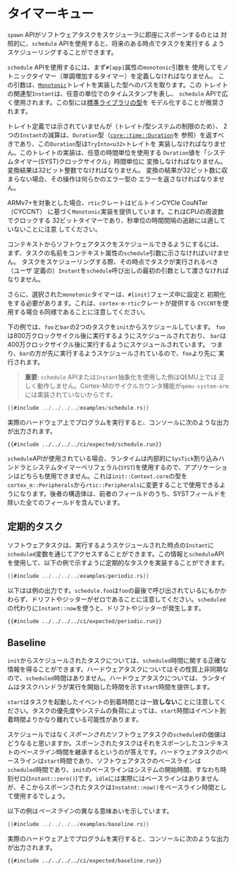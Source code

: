 # タイマーキュー

`spawn` APIがソフトウェアタスクをスケジューラに即座にスポーンするのとは
対照的に、`schedule` APIを使用すると、将来のある時点でタスクを実行する
ようスケジューリングすることができます。

`schedule` APIを使用するには、まず`#[app]`属性の`monotonic`引数を
使用してモノトニックタイマー（単調増加するタイマー）を定義しなければなりません。
この引数は、[`Monotonic`]トレイトを実装した型へのパスを取ります。この
トレイトの関連型`Instant`は、任意の単位でのタイムスタンプを表し、
`schedule` APIで広く使用されます。この型には[標準ライブラリの型][std-instant]を
モデル化することが推奨されます。

トレイト定義では示されていませんが（トレイト/型システムの制限のため）、
2つの`Instant`の減算は、`Duration`型（[`core::time::Duration`]を
参照）を返すべきであり、この`Duration`型は`TryInto<u32>`トレイトを
実装しなければなりません。このトレイトの実装は、任意の時間単位を使用する
`Duration`値を「システムタイマー(SYST)クロックサイクル」時間単位に
変換しなければなりません。変換結果は32ビット整数でなければなりません。
変換の結果が32ビット数に収まらない場合、その操作は何らかのエラー型の
エラーを返さなければなりません。

[`Monotonic`]: ../../../api/rtic/trait.Monotonic.html
[std-instant]: https://doc.rust-lang.org/std/time/struct.Instant.html
[`core::time::Duration`]: https://doc.rust-lang.org/core/time/struct.Duration.html

ARMv7+を対象とした場合、`rtic`クレートはビルトインCYCle CouNTer（CYCCNT）
に基づく`Monotonic`実装を提供しています。これはCPUの周波数でクロックする
32ビットタイマーであり、秒単位の時間間隔の追跡には適していないことに注意
してください。

コンテキストからソフトウェアタスクをスケジュールできるようにするには、
まず、タスクの名前をコンテキスト属性の`schedule`引数に示さなければいけません。
タスクをスケジューリングする際、その時点でタスクが実行されるべき（ユーザ
定義の）`Instant`を`schedule`呼び出しの最初の引数として渡さなければ
なりません。

さらに、選択された`monotonic`タイマーは、`#[init]`フェーズ中に設定と
初期化をする必要があります。これは、`cortex-m-rtic`クレートが提供する
`CYCCNT`を使用する場合*も*同様であることに注意してください。

下の例では、`foo`と`bar`の2つのタスクを`init`からスケジュールしています。
`foo`は800万クロックサイクル後に実行するようにスケジュールされており、
`bar`は400万クロックサイクル後に実行するようにスケジュールされています。
つまり、`bar`の方が先に実行するようスケジュールされているので、`foo`より先に`実行されます。

> **重要**: `schedule` APIまたは`Instant`抽象化を使用した例はQEMU上では
> 正しく動作しません。Cortex-Mのサイクルカウンタ機能が`qemu-system-arm`
> には実装されていないからです。


``` rust
{{#include ../../../../examples/schedule.rs}}
```

実際のハードウェア上でプログラムを実行すると、コンソールに次のような出力が出力されます。

``` text
{{#include ../../../../ci/expected/schedule.run}}
```

`schedule`APIが使用されている場合、ランタイムは内部的に`SysTick`割り込みハンドラとシステムタイマーペリフェラル(`SYST`)を使用するので、アプリケーションはどちらも使用できません。これは`init::Context.core`の型を`cortex_m::Peripherals`から`rtic::Peripherals`に変更することで使用できるようになります。後者の構造体は、前者のフィールドのうち、SYSTフィールドを除いた全てのフィールドを含んでいます。

## 定期的タスク

ソフトウェアタスクは、実行するようスケジュールされた時点の`Instant`に`scheduled`変数を通じてアクセスすることができます。この情報と`schedule`APIを使用して、以下の例で示すように定期的なタスクを実装することができます。

``` rust
{{#include ../../../../examples/periodic.rs}}
```

以下はは例の出力です。`schedule.foo`は`foo`の最後で呼び出されているにもかかわらず、ドリフトやジッターがゼロであることに注意してください。`scheduled`の代わりに`Instant::now`を使うと、ドリフトやジッターが発生します。

``` text
{{#include ../../../../ci/expected/periodic.run}}
```

## Baseline

`init`からスケジュールされたタスクについては、`scheduled`時間に関する正確な情報を得ることができます。ハードウェアタスクについてはその性質上非同期なので、`scheduled`時間はありません。ハードウェアタスクについては、ランタイムはタスクハンドラが実行を開始した時間を示す`start`時間を提供します。

`start`はタスクを起動したイベントの到着時間とは一致**しない**ことに注意してください。タスクの優先度やシステムの負荷によっては、`start`時間はイベント到着時間よりかなり離れている可能性があります。

スケジュールではなく*スポーンされた*ソフトウェアタスクの`scheduled`の価値はどうなると思いますか。スポーンされたタスクはそれをスポーンしたコンテキストの*ベースライン*時間を継承するというのが答えです。ハードウェアタスクのベースラインは`start`時間であり、ソフトウェアタスクのベースラインは`scheduled`時間であり、`init`のベースラインはシステムの開始時間、すなわち時刻ゼロ(`Instant::zero()`)です。`idle`には実際にはベースラインはありませんが、そこからスポーンされたタスクは`Instatnt::now()`をベースライン時間として使用するでしょう。

以下の例は*ベースライン*の異なる意味あいを示しています。

``` rust
{{#include ../../../../examples/baseline.rs}}
```

実際のハードウェア上でプログラムを実行すると、コンソールに次のような出力が出力されます。

``` text
{{#include ../../../../ci/expected/baseline.run}}
```
